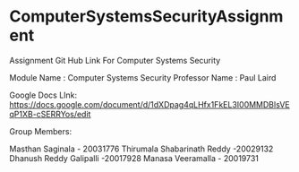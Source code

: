# ComputerSystemsSecurityAssignment
Assignment Git Hub Link For Computer Systems Security

Module Name : Computer Systems Security
Professor Name : Paul Laird

Google Docs LInk:
https://docs.google.com/document/d/1dXDpag4qLHfx1FkEL3I00MMDBlsVEqP1XB-cSERRYos/edit

Group Members:

Masthan Saginala - 20031776
Thirumala Shabarinath Reddy -20029132
Dhanush Reddy Galipalli -20017928
Manasa Veeramalla -  20019731



